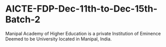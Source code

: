 # AICTE-FDP-Dec-11th-to-Dec-15th-Batch-2  


Manipal Academy of Higher Education is a private Institution of Eminence Deemed to be University located in Manipal, India.  
